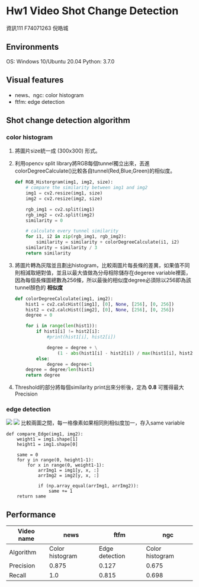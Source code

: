 # Hw1 Video Shot Change Detection
資訊111 F74071263 倪皓城
## Environments
OS: Windows 10/Ubuntu 20.04
Python: 3.7.0
## Visual features
* news、ngc: color histogram
* ftfm: edge detection
## Shot change detection algorithm
### color histogram
1. 將圖片size統一成 (300x300) 形式。
2. 利用opencv split library將RGB每個tunnel獨立出來，丟進colorDegreeCalculate()比較各自tunnel(Red,Blue,Green)的相似度。


    ```python
    def RGB_Historgram(img1, img2, size):
        # compare the similarity between img1 and img2
        img1 = cv2.resize(img1, size)
        img2 = cv2.resize(img2, size)

        rgb_img1 = cv2.split(img1)
        rgb_img2 = cv2.split(img2)
        similarity = 0

        # calculate every tunnel similarity
        for i1, i2 in zip(rgb_img1, rgb_img2):
            similarity = similarity + colorDegreeCalculate(i1, i2)
        similarity = similarity / 3
        return similarity
    ```


3. 將圖片轉為灰階並且劃出histogram，比較兩圖片每長條的差異，如果值不同則相減取絕對值，並且以最大值做為分母相除儲存在degeree variable裡面，因為每個長條圖總數為256條，所以最後的相似度degree必須除以256即為該tunnel顏色的 **相似度**


    ```python
    def colorDegreeCalculate(img1, img2):
        hist1 = cv2.calcHist([img1], [0], None, [256], [0, 256])
        hist2 = cv2.calcHist([img2], [0], None, [256], [0, 256])
        degree = 0

        for i in range(len(hist1)):
            if hist1[i] != hist2[i]:
                #print(hist1[i], hist2[i])

                degree = degree + \
                    (1 - abs(hist1[i] - hist2[i]) / max(hist1[i], hist2[i]))
            else:
                degree = degree+1
        degree = degree/len(hist1)
        return degree
    ```
4. Threshold的部分將每個similarity print出來分析後，定為 **0.8** 可獲得最大Precision
### edge detection
![](https://i.imgur.com/18sWYrG.png)
![](https://i.imgur.com/NRmsPFE.png)
比較兩圖之間，每一格像素如果相同則相似度加一，存入same variable
```python=
def compare_Edge(img1, img2):
    weight1 = img1.shape[1]
    height1 = img1.shape[0]

    same = 0
    for y in range(0, height1-1):
        for x in range(0, weight1-1):
            arrImg1 = img1[y, x, :]
            arrImg2 = img2[y, x, :]

            if (np.array_equal(arrImg1, arrImg2)):
                same += 1
    return same
```

## Performance

| Video name | news | ftfm | ngc 
| -------- | -------- | -------- | --------|
| Algorithm| Color histogram | Edge detection |Color histogram 
| Precision     | 0.875     | 0.127     | 0.675
| Recall     | 1.0     | 0.815     | 0.698
